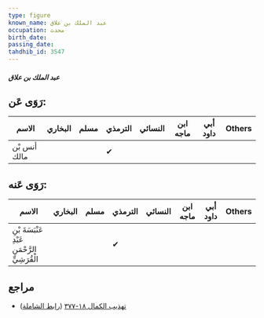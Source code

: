 ```yaml
---
type: figure
known_name: عبد الملك بن علاق
occupation: محدث
birth_date:
passing_date:
tahdhib_id: 3547
---
```

##### عبد الملك بن علاق

## رَوَى عَن:
| الاسم        | البخاري | مسلم | الترمذي | النسائي | ابن ماجه | أبي داود | Others |
| ------------ | ------- | ---- | ------- | ------- | -------- | -------- | ------ |
| أنس بْن مالك |         |      | ✔       |         |          |          |        |
## رَوَى عَنه:
| الاسم                                           | البخاري | مسلم | الترمذي | النسائي | ابن ماجه | أبي داود | Others |
| ----------------------------------------------- | ------- | ---- | ------- | ------- | -------- | -------- | ------ |
| عَنْبَسَةَ بْنِ عَبْدِ الرَّحْمَنِ الْقُرَشِيِّ |         |      | ✔       |         |          |          |        |
## مراجع
- [تهذيب الكمال ١٨-٣٧٧](obsidian://open?vault=Tahdhib-al-Kamal&file=Figures/٣٥٤٧-عبد%20الملك%20بن%20علاق) ([رابط الشاملة](https://shamela.ws/book/3722/9410))